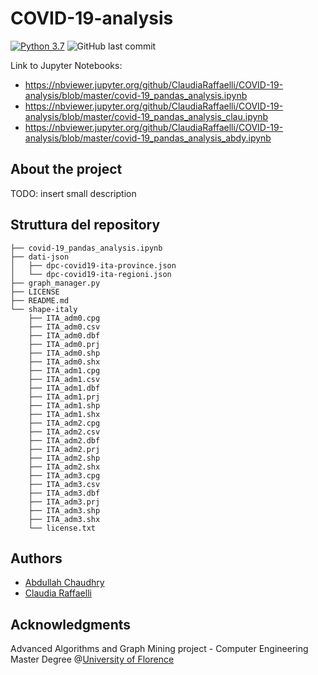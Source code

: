 # COVID-19-analysis
[![Python 3.7](https://img.shields.io/badge/python-3.7-blue.svg)](https://www.python.org/downloads/release/python-370/)
![GitHub last commit](https://img.shields.io/github/last-commit/ClaudiaRaffaelli/COVID-19-analysis)

Link to Jupyter Notebooks:

- https://nbviewer.jupyter.org/github/ClaudiaRaffaelli/COVID-19-analysis/blob/master/covid-19_pandas_analysis.ipynb
- https://nbviewer.jupyter.org/github/ClaudiaRaffaelli/COVID-19-analysis/blob/master/covid-19_pandas_analysis_clau.ipynb
- https://nbviewer.jupyter.org/github/ClaudiaRaffaelli/COVID-19-analysis/blob/master/covid-19_pandas_analysis_abdy.ipynb

## About the project
TODO: insert small description

## Struttura del repository
```
├── covid-19_pandas_analysis.ipynb
├── dati-json
│   ├── dpc-covid19-ita-province.json
│   └── dpc-covid19-ita-regioni.json
├── graph_manager.py
├── LICENSE
├── README.md
└── shape-italy
    ├── ITA_adm0.cpg
    ├── ITA_adm0.csv
    ├── ITA_adm0.dbf
    ├── ITA_adm0.prj
    ├── ITA_adm0.shp
    ├── ITA_adm0.shx
    ├── ITA_adm1.cpg
    ├── ITA_adm1.csv
    ├── ITA_adm1.dbf
    ├── ITA_adm1.prj
    ├── ITA_adm1.shp
    ├── ITA_adm1.shx
    ├── ITA_adm2.cpg
    ├── ITA_adm2.csv
    ├── ITA_adm2.dbf
    ├── ITA_adm2.prj
    ├── ITA_adm2.shp
    ├── ITA_adm2.shx
    ├── ITA_adm3.cpg
    ├── ITA_adm3.csv
    ├── ITA_adm3.dbf
    ├── ITA_adm3.prj
    ├── ITA_adm3.shp
    ├── ITA_adm3.shx
    └── license.txt
```

## Authors
- [Abdullah Chaudhry](https://github.com/chabdullah)
- [Claudia Raffaelli](https://github.com/ClaudiaRaffaelli)

## Acknowledgments
Advanced Algorithms and Graph Mining project - Computer Engineering Master Degree @[University of Florence](https://www.unifi.it/changelang-eng.html)
